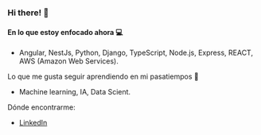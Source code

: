 ### Hi there! 👋

#### En lo que estoy enfocado ahora :computer:
- Angular, NestJs, Python, Django, TypeScript, Node.js, Express, REACT, AWS (Amazon Web Services).

Lo que me gusta seguir aprendiendo en mi pasatiempos 🤖
- Machine learning, IA, Data Scient.

Dónde encontrarme:
- [LinkedIn](https://www.linkedin.com/in/brian-castro-071176161)

<!--
**brian24C/brian24c** is a ✨ _special_ ✨ repository because its `README.md` (this file) appears on your GitHub profile.

Here are some ideas to get you started:

- 🔭 I’m currently working on ...
- 🌱 I’m currently learning ...
- 👯 I’m looking to collaborate on ...
- 🤔 I’m looking for help with ...
- 💬 Ask me about ...
- 📫 How to reach me: ...
- 😄 Pronouns: ...
- ⚡ Fun fact: ...
-->
